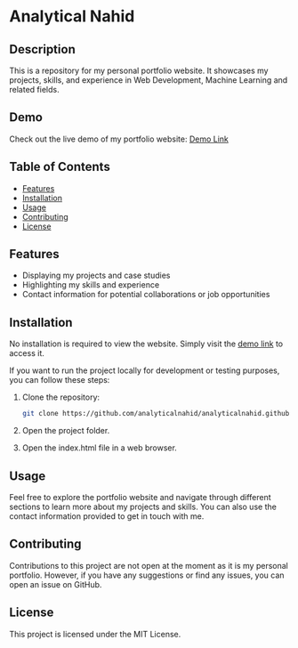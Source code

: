 # Analytical Nahid

## Description

This is a repository for my personal portfolio website. It showcases my projects, skills, and experience in Web Development, Machine Learning and related fields.

## Demo

Check out the live demo of my portfolio website: [Demo Link](https://analyticalnahid.github.io/)

## Table of Contents

- [Features](#features)
- [Installation](#installation)
- [Usage](#usage)
- [Contributing](#contributing)
- [License](#license)

## Features

- Displaying my projects and case studies
- Highlighting my skills and experience
- Contact information for potential collaborations or job opportunities

## Installation

No installation is required to view the website. Simply visit the [demo link](https://analyticalnahid.github.io/) to access it.

If you want to run the project locally for development or testing purposes, you can follow these steps:

1. Clone the repository:

   ```bash
   git clone https://github.com/analyticalnahid/analyticalnahid.github.io.git

2. Open the project folder.
3. Open the index.html file in a web browser.

## Usage
Feel free to explore the portfolio website and navigate through different sections to learn more about my projects and skills. You can also use the contact information provided to get in touch with me.

## Contributing
Contributions to this project are not open at the moment as it is my personal portfolio. However, if you have any suggestions or find any issues, you can open an issue on GitHub.

## License
This project is licensed under the MIT License.
